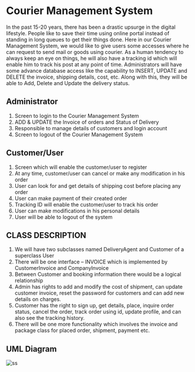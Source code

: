 # Courier Management System

In the past 15-20 years, there has been a drastic upsurge in the digital lifestyle. People like to save their time using online portal instead of standing in long queues to get their things done. Here in our Courier Management System, we would like to give users some accesses where he can request to send mail or goods using courier. As a human tendency to always keep an eye on things, he will also have a tracking id which will enable him to track his post at any point of time. Administrators will have some advance database access like the capability to INSERT, UPDATE and DELETE the invoice, shipping details, cost, etc. Along with this, they will be able to Add, Delete and Update the delivery status. 

## Administrator
1. Screen to login to the Courier Management System
2. ADD &amp; UPDATE the Invoice of orders and Status of Delivery
3. Responsible to manage details of customers and login account
4. Screen to logout of the Courier Management System
## Customer/User
1. Screen which will enable the customer/user to register
2. At any time, customer/user can cancel or make any modification in his order
3. User can look for and get details of shipping cost before placing any order
4. User can make payment of their created order
5. Tracking ID will enable the customer/user to track his order
6. User can make modifications in his personal details
7. User will be able to logout of the system

## CLASS DESCRIPTION
1) We will have two subclasses named DeliveryAgent and Customer of a superclass User
2) There will be one interface – INVOICE which is implemented by CustomerInvoice and
CompanyInvoice
3) Between Customer and booking information there would be a logical relationship
4) Admin has rights to add and modify the cost of shipment, can update customer invoice,
reset the password for customers and can add new details on charges.
5) Customer has the right to sign up, get details, place, inquire order status, cancel the order,
track order using id, update profile, and can also see the tracking history.
6) There will be one more functionality which involves the invoice and package class for
placed order, shipment, payment etc.

## UML Diagram

![ss](https://user-images.githubusercontent.com/57380604/84603205-23d60000-ae52-11ea-8153-a472b80c8cf1.png)
